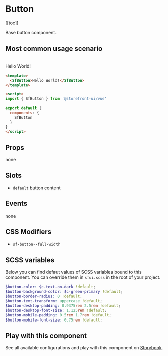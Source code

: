 <RegisterExternals />

# Button

[[toc]]

Base button component.

## Most common usage scenario
<br />
<SfButton>Hello World!</SfButton>

```html
<template>
  <SfButton>Hello World!</SfButton>
</template>

<script>
import { SfButton } from '@storefront-ui/vue'

export default {
  components: {
    SfButton
  }
}
</script>
```

## Props

none
## Slots
- `default` button content
## Events
none
## CSS Modifiers

- `sf-button--full-width`

## SCSS variables
Below you can find defaut values of SCSS variables bound to this component. You can override them in `sfui.scss` in the root of your project.

```scss
$button-color: $c-text-on-dark !default;
$button-background-color: $c-green-primary !default;
$button-border-radius: 0 !default;
$button-text-transform: uppercase !default;
$button-desktop-padding: 0.9375rem 2.5rem !default;
$button-desktop-font-size: 1.125rem !default;
$button-mobile-padding: 0.5rem 1.7rem !default;
$button-mobile-font-size: 0.75rem !default;
```
## Play with this component

See all available configurations and play with this component on <a href="https://storybook.storefrontui.io/?path=/story/atoms-button--basic">Storybook</a>.

